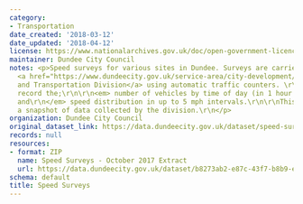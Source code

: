 ```yaml
---
category:
- Transportation
date_created: '2018-03-12'
date_updated: '2018-04-12'
license: https://www.nationalarchives.gov.uk/doc/open-government-licence/version/3/
maintainer: Dundee City Council
notes: <p>Speed surveys for various sites in Dundee. Surveys are carried out by the
  <a href="https://www.dundeecity.gov.uk/service-area/city-development/roads-and-transportation">Roads
  and Transportation Division</a> using automatic traffic counters. \r\n\r\nThe counters
  record the;\r\n\r\n<em> number of vehicles by time of day (in 1 hour intervals),
  and\r\n</em> speed distribution in up to 5 mph intervals.\r\n\r\nThis extract provides
  a snapshot of data collected by the division.\r\n</p>
organization: Dundee City Council
original_dataset_link: https://data.dundeecity.gov.uk/dataset/speed-surveys
records: null
resources:
- format: ZIP
  name: Speed Surveys - October 2017 Extract
  url: https://data.dundeecity.gov.uk/dataset/b8273ab2-e87c-43f7-b8b9-e7699a847659/resource/46bfcf3b-98c0-41ad-a949-84ddfe4cfca0/download/speed-surveys-october_2017_export.zip
schema: default
title: Speed Surveys
---
```

